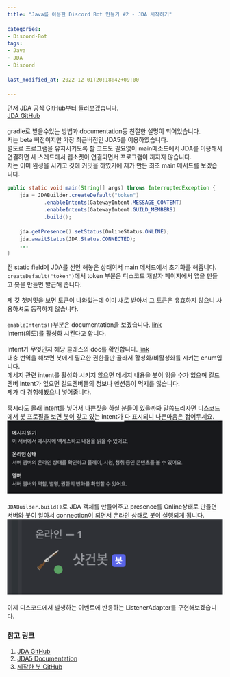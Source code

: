 ```yaml
---
title: "Java를 이용한 Discord Bot 만들기 #2 - JDA 시작하기"

categories:
- Discord-Bot
tags:
- Java
- JDA
- Discord

last_modified_at: 2022-12-01T20:18:42+09:00

---
```


먼저 JDA 공식 GitHub부터 둘러보겠습니다.  
[JDA GitHub](https://github.com/DV8FromTheWorld/JDA)  
<br>
gradle로 받을수있는 방법과 documentation등 친절한 설명이 되어있습니다.  
저는 beta 버전이지만 가장 최근버전인 JDA5를 이용하였습니다.  
별도로 프로그램을 유지시키도록 할 코드도 필요없이 main메소드에서 JDA를 이용해서 연결하면 새 스레드에서 웹소켓이 연결되면서 프로그램이 꺼지지 않습니다.
<br>
저는 이미 완성을 시키고 깃에 커밋을 하였기에 제가 만든 최초 main 메서드를 보겠습니다.
```java
public static void main(String[] args) throws InterruptedException {
    jda = JDABuilder.createDefault("token")
            .enableIntents(GatewayIntent.MESSAGE_CONTENT)
            .enableIntents(GatewayIntent.GUILD_MEMBERS)
            .build();
    
    jda.getPresence().setStatus(OnlineStatus.ONLINE);
    jda.awaitStatus(JDA.Status.CONNECTED);
    ...
}
```
전 static field에 JDA를 선언 해놓은 상태여서 main 메서드에서 초기화를 해줍니다.  
`createDefault("token")`에서 token 부분은 디스코드 개발자 페이지에서 앱을 만들고 봇을 만들면 발급해 줍니다.  
<br>
제 깃 첫커밋을 보면 토큰이 나와있는데 이미 새로 받아서 그 토큰은 유효하지 않으니 사용하셔도 동작하지 않습니다.  
<br>
`enableIntents()`부분은 documentation을 보겠습니다. [link](https://ci.dv8tion.net/job/JDA5/javadoc/net/dv8tion/jda/api/JDABuilder.html#enableIntents(net.dv8tion.jda.api.requests.GatewayIntent,net.dv8tion.jda.api.requests.GatewayIntent...))  
Intent(의도)를 활성화 시킨다고 합니다.  
<br>
Intent가 무엇인지 해당 클래스의 doc를 확인합니다. [link](https://ci.dv8tion.net/job/JDA5/javadoc/net/dv8tion/jda/api/requests/GatewayIntent.html)  
대충 번역을 해보면 봇에게 필요한 권한들만 골라서 활성화/비활성화를 시키는 enum입니다.  
메세지 관련 intent를 활성화 시키지 않으면 메세지 내용을 봇이 읽을 수가 없으며 길드멤버 intent가 없으면 길드멤버들의 정보나 멘션등이 먹지를 않습니다.  
제가 다 경험해봤으니 넣어줍니다.  
<br>
혹시라도 몰래 intent를 넣어서 나쁜짓을 하실 분들이 있을까봐 말씀드리자면 디스코드에서 봇 프로필을 보면 봇이 갖고 있는 intent가 다 표시되니 나쁜마음은 접어두세요.
![intent](/assets/images/discord_bot/2/2-1.png)  
<br>
`JDABuilder.build()`로 JDA 객체를 만들어주고 presence를 Online상태로 만들면 서버와 봇이 알아서 connection이 되면서 온라인 상태로 봇이 실행되게 됩니다.  
![bot online](/assets/images/discord_bot/2/2-2.png)  
<br>
이제 디스코드에서 발생하는 이벤트에 반응하는 ListenerAdapter를 구현해보겠습니다.

### 참고 링크
1. [JDA GitHub](https://github.com/DV8FromTheWorld/JDA)
2. [JDA5 Documentation](https://ci.dv8tion.net/job/JDA5/javadoc/index.html)
3. [제작한 봇 GitHub](https://github.com/Sadowbass/shotgun-bot)